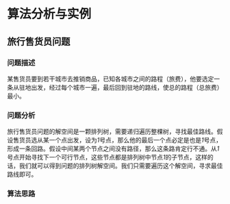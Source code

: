 # 算法分析与实例

## 旅行售货员问题
### 问题描述
某售货员要到若干城市去推销商品，已知各城市之间的路程（旅费），他要选定一条从驻地出发，经过每个城市一遍，最后回到驻地的路线，使总的路程（总旅费）最小。

### 问题分析
旅行售货员问题的解空间是一颗排列树，需要递归遍历整棵树，寻找最佳路线。假设售货员选从某一个点出发，设为*1*号点，那么他的最后一个点必定是也是*1*号点，形成一条回路。假设中间某两个节点之间没有路径，那么这条路肯定行不通。从*1*号点开始寻找下一个可行节点，这些节点都是排列树中节点*1*的子节点，这样的话，我们就可以得到问题的排列树解空间。我们只需要遍历这个解空间，寻求最佳路线即可。

### 算法思路




